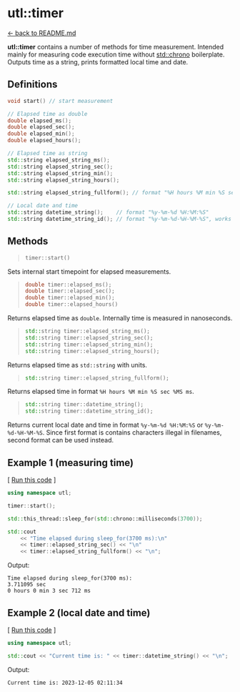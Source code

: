 
# utl::timer

[<- back to README.md](https://github.com/DmitriBogdanov/prototyping_utils/tree/master)

**utl::timer** contains a number of methods for time measurement. Intended mainly for measuring code execution time without [std::chrono](https://en.cppreference.com/w/cpp/chrono) boilerplate. Outputs time as a string, prints formatted local time and date.

## Definitions
```cpp
void start() // start measurement

// Elapsed time as double
double elapsed_ms();
double elapsed_sec();
double elapsed_min();
double elapsed_hours();

// Elapsed time as string
std::string elapsed_string_ms();
std::string elapsed_string_sec();
std::string elapsed_string_min();
std::string elapsed_string_hours();

std::string elapsed_string_fullform(); // format "%H hours %M min %S sec %MS ms"

// Local date and time
std::string datetime_string();    // format "%y-%m-%d %H:%M:%S"
std::string datetime_string_id(); // format "%y-%m-%d-%H-%M-%S", works in filenames
```

## Methods
> ```cpp
> timer::start()
> ```

Sets internal start timepoint for elapsed measurements.

> ```cpp
> double timer::elapsed_ms();
> double timer::elapsed_sec();
> double timer::elapsed_min();
> double timer::elapsed_hours()
> ```

Returns elapsed time as `double`. Internally time is measured in nanoseconds.

> ```cpp
> std::string timer::elapsed_string_ms();
> std::string timer::elapsed_string_sec();
> std::string timer::elapsed_string_min();
> std::string timer::elapsed_string_hours();
> ```

Returns elapsed time as `std::string` with units.

> ```cpp
> std::string timer::elapsed_string_fullform();
> ```

Returns elapsed time in format `%H hours %M min %S sec %MS ms`.

> ```cpp
> std::string timer::datetime_string();
> std::string timer::datetime_string_id();
> ```

Returns current local date and time in format `%y-%m-%d %H:%M:%S` or `%y-%m-%d-%H-%M-%S`. Since first format is contains characters illegal in filenames, second format can be used instead.

## Example 1 (measuring time)

[ [Run this code](GODBOLT_LINK) ]
```cpp
using namespace utl;

timer::start();

std::this_thread::sleep_for(std::chrono::milliseconds(3700));

std::cout
	<< "Time elapsed during sleep_for(3700 ms):\n"
	<< timer::elapsed_string_sec() << "\n"
	<< timer::elapsed_string_fullform() << "\n";
```

Output:
```
Time elapsed during sleep_for(3700 ms):
3.711095 sec
0 hours 0 min 3 sec 712 ms
```

## Example 2 (local date and time)

[ [Run this code](GODBOLT_LINK) ]
```cpp
using namespace utl;

std::cout << "Current time is: " << timer::datetime_string() << "\n";
```

Output:
```
Current time is: 2023-12-05 02:11:34
```